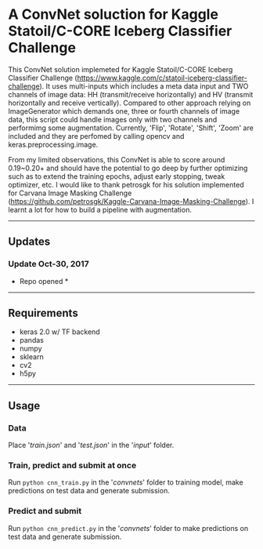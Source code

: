 # A ConvNet soluction for Kaggle Statoil/C-CORE Iceberg Classifier Challenge

This ConvNet solution implemeted for Kaggle Statoil/C-CORE Iceberg Classifier Challenge (https://www.kaggle.com/c/statoil-iceberg-classifier-challenge). It uses multi-inputs which includes a meta data input and TWO channels of image data: HH (transmit/receive horizontally) and HV (transmit horizontally and receive vertically). Compared to other approach relying on ImageGenerator which demands one, three or fourth channels of image data, this script could handle images only with two channels and performimg some augmentation. Currently, 'Flip', 'Rotate', 'Shift', 'Zoom' are included and they are perfomed by calling opencv and keras.preprocessing.image. 


From my limited observations, this ConvNet is able to score around 0.19~0.20+ and should have the potential to go deep by further optimizing such as to extend the training epochs, adjust early stopping, tweak optimizer, etc. I would like to thank petrosgk
for his solution implemented for Carvana Image Masking Challenge (https://github.com/petrosgk/Kaggle-Carvana-Image-Masking-Challenge). I learnt a lot for how to build a pipeline with augmentation.


---

## Updates

### Update Oct-30, 2017
* Repo opened *

---

## Requirements
* keras 2.0 w/ TF backend
* pandas
* numpy
* sklearn
* cv2
* h5py

---

## Usage

### Data
Place '*train.json*' and '*test.json*' in the '*input*' folder.

### Train, predict and submit at once
Run `python cnn_train.py` in the '*convnets*' folder to training model, make predictions on test data and generate submission.

### Predict and submit
Run `python cnn_predict.py` in the '*convnets*' folder to make predictions on test data and generate submission.
